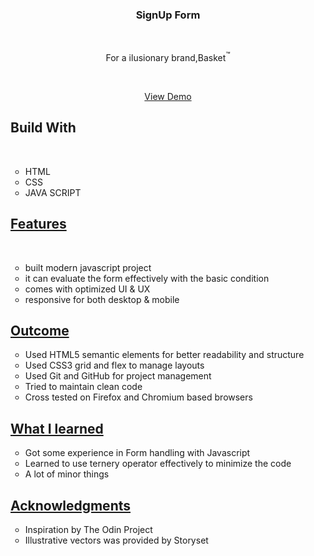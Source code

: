 <html>
  <head> </head>
  <body> <!--code Tag starts here -->
   <h3 align="center">SignUp Form</h3><br>
   <p align="center">For a ilusionary brand,Basket<sup>&trade;</sup></p><br>
  <p align="center"> <a href="https://prabadharshan.github.io/SignUpPage/" target="_blank">View Demo</a></p>

<section>
<h2><b>Build With</b></h2><br>
<ul type="circle">
  <li>HTML</li>
   <li>CSS</li>
    <li>JAVA SCRIPT</li>
    </section>
     
</ul>
<section>
<h2><b><u>Features </u></b></h2><br>
<ul type="circle">
  <li>built modern javascript project</li>
   <li>it can evaluate the form effectively with the basic condition</li>
    <li>comes with optimized UI & UX</li>
    <li>responsive for both desktop & mobile</li>
     
</ul>
</section>
<section>
  <h2> <b><u>Outcome</u></b></h2>
  <ul type="circle">
  <li>Used HTML5 semantic elements for better readability and structure</li>
   <li>Used CSS3 grid and flex to manage layouts</li>
    <li>Used Git and GitHub for project management</li>
    <li>Tried to maintain clean code</li>
     <li>Cross tested on Firefox and Chromium based browsers</li>
    </section>
</section>

<section>
    <h2> <b><u>What I learned</u></b></h2>
    <ul type="circle">
      <li>Got some experience in Form handling with Javascript</li>
      <li>Learned to use ternery operator effectively to minimize the code</li>
      <li>A lot of minor things</li>
    </ul>
</section>
    <h2> <b><u>Acknowledgments</u></b></h2>
    <ul type="circle">
      <li>Inspiration by The Odin Project</li>
      <li>Illustrative vectors was provided by Storyset</li>
      
<section>
  
</section>
   </body>
</html>
